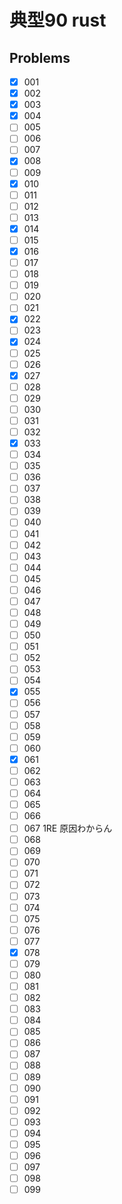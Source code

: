 # 典型90 rust

## Problems

- [x] 001
- [x] 002
- [x] 003
- [x] 004
- [ ] 005
- [ ] 006
- [ ] 007
- [x] 008
- [ ] 009
- [x] 010
- [ ] 011
- [ ] 012
- [ ] 013
- [x] 014
- [ ] 015
- [x] 016
- [ ] 017
- [ ] 018
- [ ] 019
- [ ] 020
- [ ] 021
- [x] 022
- [ ] 023
- [x] 024
- [ ] 025
- [ ] 026
- [x] 027
- [ ] 028
- [ ] 029
- [ ] 030
- [ ] 031
- [ ] 032
- [x] 033
- [ ] 034
- [ ] 035
- [ ] 036
- [ ] 037
- [ ] 038
- [ ] 039
- [ ] 040
- [ ] 041
- [ ] 042
- [ ] 043
- [ ] 044
- [ ] 045
- [ ] 046
- [ ] 047
- [ ] 048
- [ ] 049
- [ ] 050
- [ ] 051
- [ ] 052
- [ ] 053
- [ ] 054
- [x] 055
- [ ] 056
- [ ] 057
- [ ] 058
- [ ] 059
- [ ] 060
- [x] 061
- [ ] 062
- [ ] 063
- [ ] 064
- [ ] 065
- [ ] 066
- [ ] 067 1RE 原因わからん
- [ ] 068
- [ ] 069
- [ ] 070
- [ ] 071
- [ ] 072
- [ ] 073
- [ ] 074
- [ ] 075
- [ ] 076
- [ ] 077
- [x] 078
- [ ] 079
- [ ] 080
- [ ] 081
- [ ] 082
- [ ] 083
- [ ] 084
- [ ] 085
- [ ] 086
- [ ] 087
- [ ] 088
- [ ] 089
- [ ] 090
- [ ] 091
- [ ] 092
- [ ] 093
- [ ] 094
- [ ] 095
- [ ] 096
- [ ] 097
- [ ] 098
- [ ] 099
